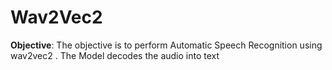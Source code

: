 # Wav2Vec2
**Objective**:
The objective is to perform Automatic Speech Recognition using wav2vec2 . The Model decodes the audio into text 

